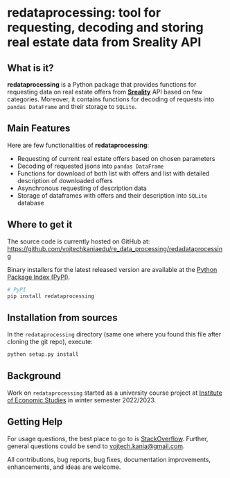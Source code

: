 
# redataprocessing: tool for requesting, decoding and storing real estate data from Sreality API

## What is it?

**redataprocessing** is a Python package that provides functions for requesting data on
real estate offers from [**Sreality**](https://www.sreality.cz) API based on few categories. 
Moreover, it contains functions for decoding of requests into `pandas DataFrame` and their storage
to `SQLite`.

## Main Features
Here are few functionalities of **redataprocessing**:

  - Requesting of current real estate offers based on chosen parameters
  - Decoding of requested jsons into `pandas DataFrame`
  - Functions for download of both list with offers and list with detailed description of downloaded offers
  - Asynchronous requesting of description data
  - Storage of dataframes with offers and their description into `SQLite` database

## Where to get it
The source code is currently hosted on GitHub at:
https://github.com/vojtechkaniaedu/re_data_processing/redadataprocessing

Binary installers for the latest released version are available at the [Python
Package Index (PyPI)](https://pypi.org/project/redataprocessing).

```sh
# PyPI
pip install redataprocessing
```

## Installation from sources
In the `redataprocessing` directory (same one where you found this file after
cloning the git repo), execute:

```sh
python setup.py install
```

## Background
Work on ``redataprocessing`` started as a university course project at 
[Institute of Economic Studies](https://ies.fsv.cuni.cz) in winter semester 2022/2023.

## Getting Help

For usage questions, the best place to go to is [StackOverflow](https://stackoverflow.com).
Further, general questions could be send to vojtech.kania@gmail.com.

All contributions, bug reports, bug fixes, documentation improvements, enhancements, and ideas are welcome.
